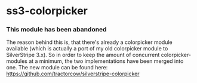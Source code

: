ss3-colorpicker
===============

### This module has been abandoned


The reason behind this is, that there's already a colorpicker module available (which is actually a port of my old colorpicker module to SilverStripe 3.x). So in order to keep the amount of concurrent colorpicker-modules at a minimum, the two implementations have been merged into one. The new module can be found here: https://github.com/tractorcow/silverstripe-colorpicker

